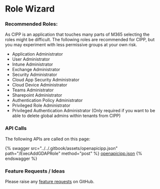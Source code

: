 # Role Wizard

### Recommended Roles:

As CIPP is an application that touches many parts of M365 selecting the roles might be difficult. The following roles are recommended for CIPP, but you may experiment with less permissive groups at your own risk.

* Application Administrator
* User Administrator
* Intune Administrator
* Exchange Administrator
* Security Administrator
* Cloud App Security Administrator
* Cloud Device Administrator
* Teams Administrator
* Sharepoint Administrator
* Authentication Policy Administrator
* Privileged Role Administrator
* Privileged Authentication Administrator (Only required if you want to be able to delete global admins within tenants from CIPP)

### API Calls

The following APIs are called on this page:

{% swagger src="../../.gitbook/assets/openapicipp.json" path="/ExecAddGDAPRole" method="post" %}
[openapicipp.json](../../.gitbook/assets/openapicipp.json)
{% endswagger %}

### Feature Requests / Ideas

Please raise any [feature requests](https://github.com/KelvinTegelaar/CIPP/issues/new?assignees=\&labels=\&template=feature\_request.md\&title=FEATURE+REQUEST%3A+) on GitHub.
